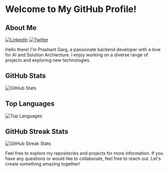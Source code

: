 # Welcome to My GitHub Profile!

## About Me

[![LinkedIn](https://img.shields.io/badge/LinkedIn-Profile-blue)](https://www.linkedin.com/in/prashantgarg2/)
[![Twitter](https://img.shields.io/badge/Twitter-Profile-blue)](https://twitter.com/prashantfb65)
<!-- [![Medium](https://img.shields.io/badge/Medium-Blog-orange)](https://medium.com/your-blog) -->

Hello there! I'm Prashant Garg, a passionate backend developer with a love for AI and Solution Archiecture. I enjoy working on a diverse range of projects and exploring new technologies. 

## GitHub Stats
![GitHub Stats](https://github-readme-stats.vercel.app/api?username=garg-prashant&show_icons=true&count_private=true&theme=dark)

## Top Languages
![Top Languages](https://github-readme-stats.vercel.app/api/top-langs/?username=garg-prashant&layout=compact&theme=dark)


## GitHub Streak Stats
![GitHub Streak Stats](https://github-readme-streak-stats.herokuapp.com/?user=garg-prashant&theme=dark)

Feel free to explore my repositories and projects for more information. If you have any questions or would like to collaborate, feel free to reach out. Let's create something amazing together!

